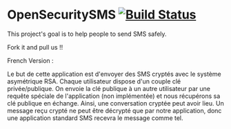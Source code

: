 # OpenSecuritySMS [![Build Status](https://travis-ci.org/OpenSecurityOrganization/OpenSecuritySMS.svg?branch=master)](https://travis-ci.org/OpenSecurityOrganization/OpenSecuritySMS)
This project's goal is to help people to send SMS safely.

Fork it and pull us !!


French Version : 

Le but de cette application est d'envoyer des SMS cryptés avec le système asymétrique RSA. 
Chaque utilisateur dispose d'un couple clé privée/publique. 
On envoie la clé publique à un autre utilisateur par une requête spéciale de l'application (non implémentée)
et nous récupérons sa clé publique en échange. Ainsi, une conversation cryptée peut avoir lieu. Un message reçu crypté
ne peut être décrypté que par notre application, donc une application standard SMS recevra le message comme tel.
